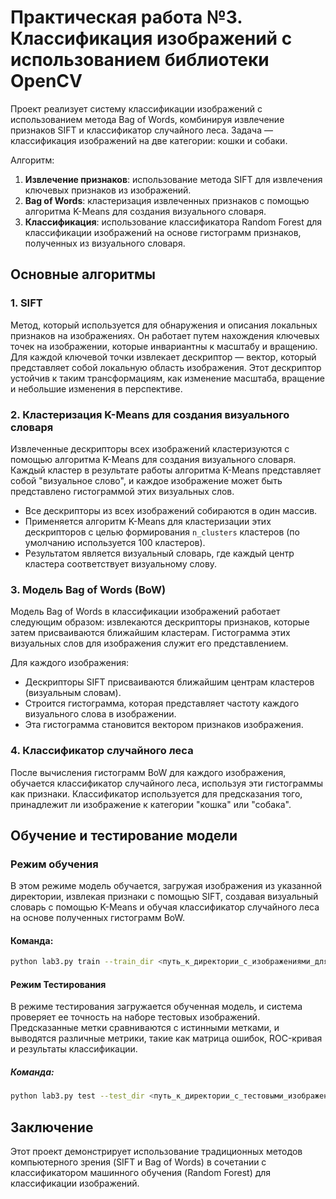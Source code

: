 # Практическая работа №3. Классификация изображений с использованием библиотеки OpenCV

Проект реализует систему классификации изображений с использованием метода Bag of Words, комбинируя извлечение признаков SIFT и классификатор случайного леса. Задача — классификация изображений на две категории: кошки и собаки.

Алгоритм:

1. **Извлечение признаков**: использование метода SIFT для извлечения ключевых признаков из изображений.
2. **Bag of Words**: кластеризация извлеченных признаков с помощью алгоритма K-Means для создания визуального словаря.
3. **Классификация**: использование классификатора Random Forest для классификации изображений на основе гистограмм признаков, полученных из визуального словаря.

## Основные алгоритмы

### 1. **SIFT**
Метод, который используется для обнаружения и описания локальных признаков на изображениях. Он работает путем нахождения ключевых точек на изображении, которые инвариантны к масштабу и вращению. Для каждой ключевой точки извлекает дескриптор — вектор, который представляет собой локальную область изображения. Этот дескриптор устойчив к таким трансформациям, как изменение масштаба, вращение и небольшие изменения в перспективе.

### 2. **Кластеризация K-Means для создания визуального словаря**
Извлеченные дескрипторы всех изображений кластеризуются с помощью алгоритма K-Means для создания визуального словаря. Каждый кластер в результате работы алгоритма K-Means представляет собой "визуальное слово", и каждое изображение может быть представлено гистограммой этих визуальных слов.

- Все дескрипторы из всех изображений собираются в один массив.
- Применяется алгоритм K-Means для кластеризации этих дескрипторов с целью формирования `n_clusters` кластеров (по умолчанию используется 100 кластеров).
- Результатом является визуальный словарь, где каждый центр кластера соответствует визуальному слову.

### 3. **Модель Bag of Words (BoW)**
Модель Bag of Words в классификации изображений работает следующим образом: извлекаются дескрипторы признаков, которые затем присваиваются ближайшим кластерам. Гистограмма этих визуальных слов для изображения служит его представлением.

Для каждого изображения:
- Дескрипторы SIFT присваиваются ближайшим центрам кластеров (визуальным словам).
- Строится гистограмма, которая представляет частоту каждого визуального слова в изображении.
- Эта гистограмма становится вектором признаков изображения.

### 4. **Классификатор случайного леса**
После вычисления гистограмм BoW для каждого изображения, обучается классификатор случайного леса, используя эти гистограммы как признаки. Классификатор используется для предсказания того, принадлежит ли изображение к категории "кошка" или "собака".

## Обучение и тестирование модели

### Режим обучения
В этом режиме модель обучается, загружая изображения из указанной директории, извлекая признаки с помощью SIFT, создавая визуальный словарь с помощью K-Means и обучая классификатор случайного леса на основе полученных гистограмм BoW.

#### Команда:
```bash
python lab3.py train --train_dir <путь_к_директории_с_изображениями_для_обучения> --model_file <путь_к_файлу_для_сохранения_модели> --n_clusters <количество_кластеров>
```

#### Режим Тестирования
В режиме тестирования загружается обученная модель, и система проверяет ее точность на наборе тестовых изображений. Предсказанные метки сравниваются с истинными метками, и выводятся различные метрики, такие как матрица ошибок, ROC-кривая и результаты классификации.

##### Команда:
```bash
python lab3.py test --test_dir <путь_к_директории_с_тестовыми_изображениями> --model_file <путь_к_файлу_с_обученной_моделью> --labels_file <путь_к_файлу_с_истинными_метками>
```

## Заключение
Этот проект демонстрирует использование традиционных методов компьютерного зрения (SIFT и Bag of Words) в сочетании с классификатором машинного обучения (Random Forest) для классификации изображений.